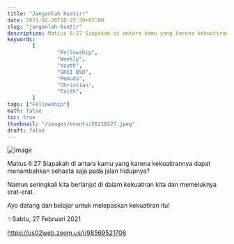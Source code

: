 ```yaml
---
title: "Janganlah Kuatir!"
date: 2021-02-26T10:25:39+07:00
slug: "janganlah-kuatir"
description: Matius 6:27 Siapakah di antara kamu yang karena kekuatirannya dapat menambahkan sehasta saja pada jalan hidupnya?
keywords:
        [
                "Fellowship",
                "Weekly",
                "Youth",
                "GRII BSD",
                "Pemuda",
                "Christian",
                "Faith",
        ]
tags: ["Fellowship"]
math: false
toc: true
thumbnail: "/images/events/20210227.jpeg"
draft: false
---
```


![image](/images/events/20210227.jpeg)

Matius 6:27 Siapakah di antara kamu yang karena kekuatirannya dapat menambahkan sehasta saja pada jalan hidupnya?

Namun seringkali kita berlanjut di dalam kekuatiran kita dan memeluknya erat-erat.

Ayo datang dan belajar untuk melepaskan kekuatiran itu!

✨Sabtu, 27 Februari 2021

https://us02web.zoom.us/j/98569521706
